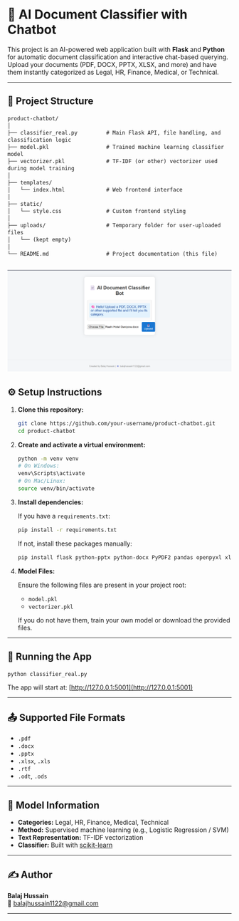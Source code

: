 # 🧠 AI Document Classifier with Chatbot

This project is an AI-powered web application built with **Flask** and **Python** for automatic document classification and interactive chat-based querying. Upload your documents (PDF, DOCX, PPTX, XLSX, and more) and have them instantly categorized as Legal, HR, Finance, Medical, or Technical.

---

## 📁 Project Structure

```
product-chatbot/
│
├── classifier_real.py         # Main Flask API, file handling, and classification logic
├── model.pkl                  # Trained machine learning classifier model
├── vectorizer.pkl             # TF-IDF (or other) vectorizer used during model training
│
├── templates/
│   └── index.html             # Web frontend interface
│
├── static/
│   └── style.css              # Custom frontend styling
│
├── uploads/                   # Temporary folder for user-uploaded files
│   └── (kept empty)
│
└── README.md                  # Project documentation (this file)
```
![App Screenshot](SS.png)
---

## ⚙️ Setup Instructions

1. **Clone this repository:**

   ```bash
   git clone https://github.com/your-username/product-chatbot.git
   cd product-chatbot
   ```

2. **Create and activate a virtual environment:**

   ```bash
   python -m venv venv
   # On Windows:
   venv\Scripts\activate
   # On Mac/Linux:
   source venv/bin/activate
   ```

3. **Install dependencies:**

   If you have a `requirements.txt`:
   ```bash
   pip install -r requirements.txt
   ```

   If not, install these packages manually:
   ```bash
   pip install flask python-pptx python-docx PyPDF2 pandas openpyxl xlrd striprtf odfpy joblib scikit-learn
   ```

4. **Model Files:**

   Ensure the following files are present in your project root:
   - `model.pkl`
   - `vectorizer.pkl`

   If you do not have them, train your own model or download the provided files.

---

## 🚀 Running the App

```bash
python classifier_real.py
```

The app will start at: [http://127.0.0.1:5001](http://127.0.0.1:5001)

---

## 📤 Supported File Formats

- `.pdf`
- `.docx`
- `.pptx`
- `.xlsx`, `.xls`
- `.rtf`
- `.odt`, `.ods`

---

## 🧠 Model Information

- **Categories:** Legal, HR, Finance, Medical, Technical
- **Method:** Supervised machine learning (e.g., Logistic Regression / SVM)
- **Text Representation:** TF-IDF vectorization
- **Classifier:** Built with [scikit-learn](https://scikit-learn.org/)

---

## ✍️ Author

**Balaj Hussain**  
📧 balajhussain1122@gmail.com

---
